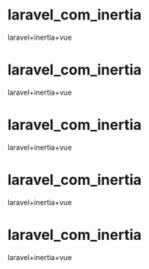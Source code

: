 # laravel_com_inertia
laravel+inertia+vue
# laravel_com_inertia
laravel+inertia+vue
# laravel_com_inertia
laravel+inertia+vue
# laravel_com_inertia
laravel+inertia+vue
# laravel_com_inertia
laravel+inertia+vue
